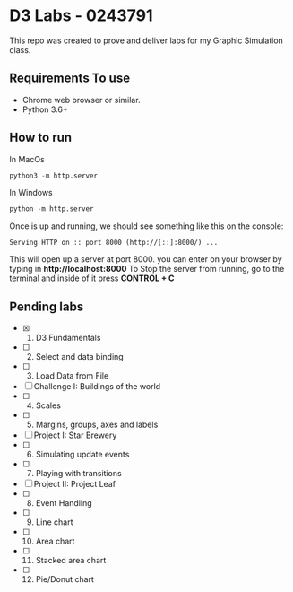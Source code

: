 # D3 Labs - 0243791
This repo was created to prove and deliver labs for my Graphic Simulation class. 

## Requirements To use
- Chrome web browser or similar.
- Python 3.6+

## How to run 
In MacOs
```Python
python3 -m http.server
```
In Windows
```Python
python -m http.server
```
Once is up and running, we should see something like this on the console:
```
Serving HTTP on :: port 8000 (http://[::]:8000/) ... 
```
This will open up a server at port 8000. you can enter on your browser by typing in **http://localhost:8000**
To Stop the server from running, go to the terminal and inside of it press **CONTROL + C** 

## Pending labs
- [x] 1) D3 Fundamentals
- [ ] 2) Select and data binding
- [ ] 3) Load Data from File
- [ ] Challenge I: Buildings of the world 
- [ ] 4) Scales
- [ ] 5) Margins, groups, axes and labels
- [ ] Project I: Star Brewery
- [ ] 6) Simulating update events  
- [ ] 7) Playing with transitions 
- [ ] Project II: Project Leaf 
- [ ] 8) Event Handling
- [ ] 9) Line chart
- [ ] 10) Area chart
- [ ] 11) Stacked area chart
- [ ] 12) Pie/Donut chart
